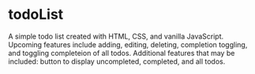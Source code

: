 # todoList

A simple todo list created with HTML, CSS, and vanilla JavaScript. Upcoming features include adding, editing, deleting, completion toggling, and toggling completeion of all todos. Additional features that may be included: button to display uncompleted, completed, and all todos. 

